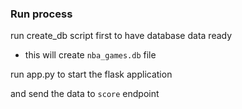### Run process

run create_db script first to have database data ready

- this will create `nba_games.db` file

run app.py to start the flask application

and send the data to `score` endpoint
